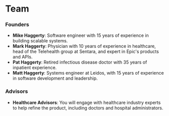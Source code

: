 # Team

### **Founders**
- **Mike Haggerty**: Software engineer with 15 years of experience in building scalable systems.
- **Mark Haggerty**: Physician with 10 years of experience in healthcare, head of the Telehealth group at Sentara, and expert in Epic's products and APIs.
- **Pat Haggerty**: Retired infectious disease doctor with 35 years of inpatient experience.
- **Matt Haggerty**: Systems engineer at Leidos, with 15 years of experience in software development and leadership.

### **Advisors**
- **Healthcare Advisors**: You will engage with healthcare industry experts to help refine the product, including doctors and hospital administrators.